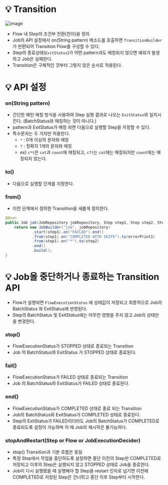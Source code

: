 # 💡 Transition

![image](https://github.com/user-attachments/assets/d811a0f8-c920-4bab-89f4-1bf094ebfc50)

- Flow 내 Step의 조건부 전환(전이)을 정의
- Job의 API 설정에서 on(String pattern) 메소드를 호출하면 `TransitionBuilder` 가 반환되어 Transition Flow를 구성할 수 있다.
- Step의 종료상태(`ExitStatus`)가 어떤 pattern과도 매칭되지 않으면 예외가 발생하고 Job은 실패한다.
- Transition은 구체적인 것부터 그렇지 않은 순서로 적용된다.

# 💡 API 설정

### on(String pattern)

- 간단한 패턴 매칭 방식을 사용하여 Step 실행 결과로 나오는 `ExitStatus`와 일치시킨다. (BatchStatus와 매칭하는 것이 아니다.)
- pattern과 ExitStatus가 매칭 되면 다음으로 실행할 Step을 지정할 수 있다.
- 특수문자는 두 가지만 허용한다.
  - `*` : 0개 이상의 문자와 매칭
  - `?` : 정확히 1개의 문자와 매칭
  - ex) `c*t`은 `cat`과 `count`에 매칭되고, `c?t`는 `cat`에는 매칭되지만 `count`에는 매칭되지 않는다.
 
### to()

- 다음으로 실행할 단계를 지정한다.

### from()

- 이전 단계에서 정의한 Transition을 새롭게 정의한다.

```java
@Bean
public Job job(JobRepository jobRepository, Step step1, Step step2, Step errorPrint1) {
	return new JobBuilder("job", jobRepository)
			.start(step1).on("FAILED").end()
			.from(step1).on("COMPLETED WITH SKIPS").to(errorPrint1)
			.from(step1).on("*").to(step2)
			.end()
			.build();
}
```

# 💡 Job을 중단하거나 종료하는 Transition API

- Flow가 실행되면 `FlowExecutionStatus` 에 상태값이 저장되고 최종적으로 Job의 BatchStatus 와 ExitStatus에 반영된다.
- Step의 BatchStatus 및 ExitStatus에는 아무런 영향을 주지 않고 Job의 상태만을 변경한다.

### stop()

- FlowExecutionStatus가 STOPPED 상태로 종료되는 Transition
- Job 의 BatchStatus와 ExitStatus 가 STOPPED 상태로 종료된다.

### fail()

- FlowExecutionStatus가 FAILED 상태로 종료되는 Transition
- Job 의 BatchStatus와 ExitStatus가 FAILED 상태로 종료된다.

### end()

- FlowExecutionStatus가 COMPLETED 상태로 종료 되는 Transition
- Job의 BatchStatus와 ExitStatus가 COMPLETED 상태로 종료된다.
- Step의 ExitStatus가 FAILED이더라도 Job의 BatchStatus가 COMPLETED로 종료되도록 설정이 가능하며 이 때 Job의 재시작은 불가능하다.

### stopAndRestart(Step or Flow or JobExecutionDecider)

- stop() Transition과 기본 흐름은 동일
- 특정 Step에서 작업을 중단하도록 설정하면 중단 이전의 Step만 COMPLETED로 저장되고 이후의 Step은 실행되지 않고 STOPPED 상태로 Job을 종료한다.
- Job이 다시 실행됐을 때 실행해야 할 Step을 restart 인자로 넘기면 이전에 COMPLETED로 저장된 Step은 건너뛰고 중단 이후 Step부터 시작한다.
